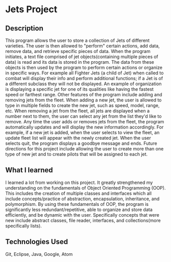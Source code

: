 # Jets Project

## Description
This program allows the user to store a collection of Jets of different varieties. The user is then allowed to "perform" certain actions, add data, remove data, and retrieve specific pieces of data. When the program initiates, a text file comprised of jet objects(containing multiple pieces of data) is read and its data is stored in the program. The data from these objects is then used by the program to perform certain actions or organize in specific ways. For example all Fighter Jets (a child of Jet) when called to combat will display their info and perform additional functions; if a Jet is of a different subclass they will not be displayed. An example of organization is displaying a specific jet for one of its qualities like having the fastest speed or farthest range. Other features of the program include adding and removing jets from the fleet. When adding a new jet, the user is allowed to type in multiple fields to create the new jet, such as speed, model, range, etc. When removing a jet from the fleet, all jets are displayed when a number next to them, the user can select any jet from the list they'd like to remove. Any time the user adds or removes jets from the fleet, the program automatically updates and will display the new information accordingly. For example, if a new jet is added, when the user selects to view the fleet, an update fleet list will appear with the newly created jet. When the user selects quit, the program displays a goodbye message and ends. Future directions for this project include allowing the user to create more than one type of new jet and to create pilots that will be assigned to each jet.

## What I learned
I learned a lot from working on this project. It greatly strengthened my understanding on the fundamentals of Object Oriented Programming (OOP). This includes the creation of multiple classes and interfaces which all include concepts/practice of abstraction, encapsulation, inheritance, and polymorphism. By using these fundamentals of OOP, the program is significantly less redundant/repetitive, able to organize and store data efficiently, and be dynamic with the user. Specifically concepts that were new include abstract classes, file reader, interfaces, and collections(more specifically lists).

## Technologies Used
Git, Eclipse, Java, Google, Atom